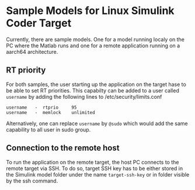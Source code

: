 # Sample Models for Linux Simulink Coder Target

Currently, there are sample models. One for a model running localy on the PC where the Matlab runs and one for a remote application running on a aarch64 architecture.

## RT priority
For both samples, the user starting up the application on the target hase to be able to set RT priorities. This capabilty can be added to a user called `username` by adding the following lines to /etc/security/limits.conf
```
username   -  rtprio     95
username   -  memlock    unlimited
```
Alternatively, one can replace `username` by `@sudo` which would add the same capability to all user in sudo group.

## Connection to the remote host
To run the application on the remote target, the host PC connects to the remote target via SSH. To do so, target SSH key has to be either stored in the Simulink model folder under the name `target-ssh-key` or in folder visible by the ssh command.

